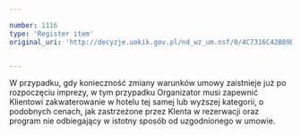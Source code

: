 ```yaml
---

number: 1116
type: 'Register item'
original_uri: 'http://decyzje.uokik.gov.pl/nd_wz_um.nsf/0/4C7316C42B89BA56C12572DD00329808?OpenDocument'


---
```


W przypadku, gdy konieczność zmiany warunków umowy zaistnieje już po rozpoczęciu imprezy, w tym przypadku Organizator musi zapewnić Klientowi zakwaterowanie w hotelu tej samej lub wyższej kategorii, o podobnych cenach, jak zastrzeżone przez Klenta w rezerwacji oraz program nie odbiegający w istotny sposób od uzgodnionego w umowie.
